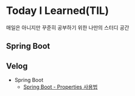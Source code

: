 # Today I Learned(TIL)
매일은 아니지만 꾸준히 공부하기 위한 나만의 스터디 공간
## Spring Boot
## Velog
- Spring Boot
  - [Spring Boot - Properties 사용법](https://velog.io/@lsb156/Spring-Boot-Properties-Usage)
